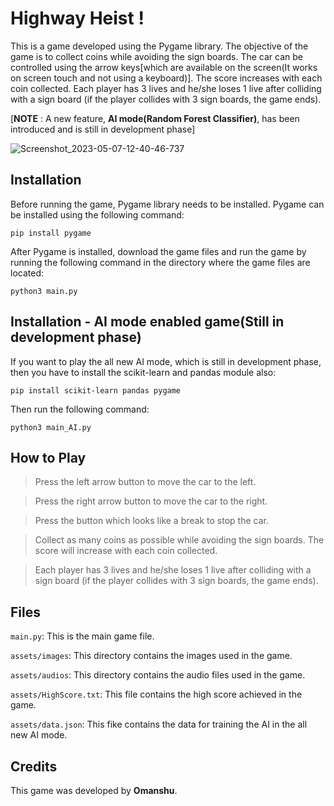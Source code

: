 # Highway Heist !
This is a game developed using the Pygame library. The objective of the game is to collect coins while avoiding the sign boards. The car can be controlled using the arrow keys[which are available on the screen(It works on screen touch and not using a keyboard)]. The score increases with each coin collected. Each player has 3 lives and he/she loses 1 live after colliding with a sign board (if the player collides with 3 sign boards, the game ends).

[**NOTE** : A new feature, **AI mode(Random Forest Classifier)**, has been introduced and is still in development phase]

![Screenshot_2023-05-07-12-40-46-737](https://user-images.githubusercontent.com/114089324/236663273-e3f641e5-ac0e-4ecd-9b53-4f6483a5e706.jpeg)

## Installation
Before running the game, Pygame library needs to be installed. Pygame can be installed using the following command:
```
pip install pygame
```
After Pygame is installed, download the game files and run the game by running the following command in the directory where the game files are located:
```
python3 main.py
```
## Installation - AI mode enabled game(Still in development phase)
If you want to play the all new AI mode, which is still in development phase, then you have to install the scikit-learn and pandas module also:
```
pip install scikit-learn pandas pygame
```
Then run the following command:
```
python3 main_AI.py
```
## How to Play
> Press the left arrow button to move the car to the left.

> Press the right arrow button to move the car to the right.

> Press the button which looks like a break to stop the car.

> Collect as many coins as possible while avoiding the sign boards. The score will increase with each coin collected.

> Each player has 3 lives and he/she loses 1 live after colliding with a sign board (if the player collides with 3 sign boards, the game ends).

## Files
```main.py```: This is the main game file.

```assets/images```: This directory contains the images used in the game.

```assets/audios```: This directory contains the audio files used in the game.

```assets/HighScore.txt```: This file contains the high score achieved in the game.

```assets/data.json```: This fike contains the data for training the AI in the all new AI mode.

## Credits
This game was developed by **Omanshu**.
